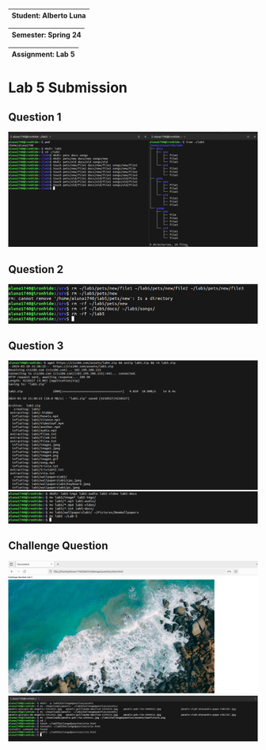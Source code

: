 |Student: Alberto Luna|
| --- |

|Semester: Spring 24|
| --- | 

|Assignment: Lab 5|
| --- |


# Lab 5 Submission

## Question 1
![q1](q1.png)

## Question 2
![q2](q2.png)


## Question 3
![q3](q3.1.png)
![q3](q3.2.png)

## Challenge Question
![Challenge1](challenge.png)
![Challenge2](challenge-2.png)
